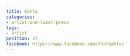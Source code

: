 ```yaml
---
title: Kahlo
categories:
- artist-and-label-press
tags:
- artist
position: 57
facebook: https://www.facebook.com/thatkahlo/
---
```


